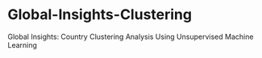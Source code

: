 # Global-Insights-Clustering
Global Insights: Country Clustering Analysis Using Unsupervised Machine Learning
